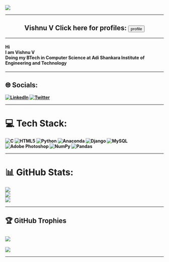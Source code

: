 ![](https://live.staticflickr.com/65535/52755463578_02e89a0e86_b.jpg)
<hr>
<h2 align='center'> <b> Vishnu V <b> Click here for profiles: <a href="vishnu02v.github.io/profile/"><button type="submit">profile</button></a> </h2>
<hr>
<h4> Hi <br> I am Vishnu V <br> Doing my BTech in Computer Science at Adi Shankara Institute of Engineering and Technology</h4>
<hr>

## 🌐 Socials:
[![LinkedIn](https://img.shields.io/badge/LinkedIn-%230077B5.svg?logo=linkedin&logoColor=white)](https://linkedin.com/in/https://www.linkedin.com/in/vishnu-v-517987200) [![Twitter](https://img.shields.io/badge/Twitter-%231DA1F2.svg?logo=Twitter&logoColor=white)](https://twitter.com/https://twitter.com/VishnuV64845443) 
<hr>

# 💻 Tech Stack:
![C](https://img.shields.io/badge/c-%2300599C.svg?style=for-the-badge&logo=c&logoColor=white) ![HTML5](https://img.shields.io/badge/html5-%23E34F26.svg?style=for-the-badge&logo=html5&logoColor=white) ![Python](https://img.shields.io/badge/python-3670A0?style=for-the-badge&logo=python&logoColor=ffdd54) ![Anaconda](https://img.shields.io/badge/Anaconda-%2344A833.svg?style=for-the-badge&logo=anaconda&logoColor=white) ![Django](https://img.shields.io/badge/django-%23092E20.svg?style=for-the-badge&logo=django&logoColor=white) ![MySQL](https://img.shields.io/badge/mysql-%2300f.svg?style=for-the-badge&logo=mysql&logoColor=white) ![Adobe Photoshop](https://img.shields.io/badge/adobephotoshop-%2331A8FF.svg?style=for-the-badge&logo=adobephotoshop&logoColor=white) ![NumPy](https://img.shields.io/badge/numpy-%23013243.svg?style=for-the-badge&logo=numpy&logoColor=white) ![Pandas](https://img.shields.io/badge/pandas-%23150458.svg?style=for-the-badge&logo=pandas&logoColor=white)
<hr>

# 📊 GitHub Stats:
![](https://github-readme-stats.vercel.app/api?username=vishnu02v&theme=dark&hide_border=false&include_all_commits=false&count_private=false)<br/>
![](https://github-readme-streak-stats.herokuapp.com/?user=vishnu02v&theme=dark&hide_border=false)<br/>
![](https://github-readme-stats.vercel.app/api/top-langs/?username=vishnu02v&theme=dark&hide_border=false&include_all_commits=false&count_private=false&layout=compact)
<hr>

## 🏆 GitHub Trophies
![](https://github-profile-trophy.vercel.app/?username=vishnu02v)
---

[![](https://visitcount.itsvg.in/api?id=vishnu02v)](https://visitcount.itsvg.in)

<hr>
